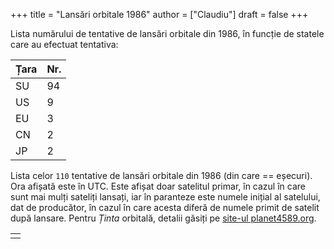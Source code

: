 +++
title = "Lansări orbitale 1986"
author = ["Claudiu"]
draft = false
+++

Lista numărului de tentative de lansări orbitale din 1986, în funcție de statele care au efectuat tentativa:

| Țara | Nr. |
|------|-----|
| SU   | 94  |
| US   | 9   |
| EU   | 3   |
| CN   | 2   |
| JP   | 2   |

Lista celor `110` tentative de lansări orbitale din 1986 (din care == eșecuri). Ora afișată este în UTC. Este afișat doar satelitul primar, în cazul în care sunt mai mulți sateliți lansați, iar în paranteze este numele inițial al satelului, dat de producător, în cazul în care acesta diferă de numele primit de satelit după lansare. Pentru _Ținta_ orbitală, detalii găsiți pe [site-ul planet4589.org](https://planet4589.org/space/log/orbcat.html).

|  |
|--|
|  |